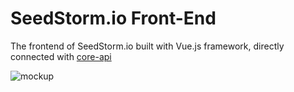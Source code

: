 # SeedStorm.io Front-End

The frontend of SeedStorm.io built with Vue.js framework, directly connected with [core-api](https://github.com/seedstorm-io/core-api)

![mockup](https://user-images.githubusercontent.com/5221349/56460561-c442a880-63a4-11e9-8ab5-f85e0072b243.png)
